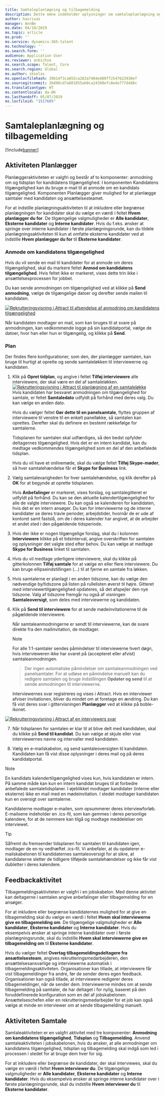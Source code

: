 ```yaml
---
title: Samtaleplanlægning og tilbagemelding
description: Dette emne indeholder oplysninger om samtaleplanlægning og tilbagemeldingsaktiviteter i Attract.
author: hasrivas
manager: AnnBe
ms.date: 04/10/2019
ms.topic: article
ms.prod: ''
ms.service: dynamics-365-talent
ms.technology: ''
ms.search.form: ''
audience: Application User
ms.reviewer: anbichse
ms.search.scope: Talent, Core
ms.search.region: Global
ms.author: shielas
ms.openlocfilehash: 39b14f3ca855ca283a7484e480ff2547623938ef
ms.sourcegitcommit: 2b890cd7a801055ab0ca24398efc8e4e777d4d8c
ms.translationtype: HT
ms.contentlocale: da-DK
ms.lasthandoff: 05/07/2019
ms.locfileid: "1517605"
---
```

# <a name="interview-scheduling-and-feedback"></a>Samtaleplanlægning og tilbagemelding

[!include[banner](../includes/banner.md)]

## <a name="scheduler-activity"></a>Aktiviteten Planlægger

Planlæggeraktiviteten er valgfri og består af to komponenter: anmodning om og tidsplan for kandidatens tilgængelighed. I komponenten Kandidatens tilgængelighed kan du bruge e-mail til at anmode om en kandidats tilgængelighed. Komponenten Planlægger giver mulighed for at planlægge samtaler med kandidaten og ansættelsesteamet.

For at indstille planlægningsaktiviteten til at inkludere eller begrænse planlægningen for kandidater skal du vælge en værdi i feltet **Hvem planlægger du for**. De tilgængelige valgmuligheder er **Alle kandidater**, **Eksterne kandidater** og **Interne kandidater**. Hvis du f.eks. ønsker at springe over interne kandidater i første planlægningsrunde, kan du tildele planlægningsaktiviteten til kun at omfatte eksterne kandidater ved at indstille **Hvem planlægger du for** til **Eksterne kandidater**.

### <a name="candidate-availability-request"></a>Anmode om kandidatens tilgængelighed

Hvis du vil sende en mail til kandidater for at anmode om deres tilgængelighed, skal du markere feltet **Anmod om kandidatens tilgængelighed**. Hvis feltet ikke er markeret, vises dette trin ikke i ansættelsesprocessen for jobbet.

Du kan sende anmodningen om tilgængelighed ved at klikke på **Send anmodning**, vælge de tilgængelige datoer og derefter sende mailen til kandidaten.

[![Rekrutteringsvisning i Attract til afsendelse af anmodning om kandidatens tilgængelighed](./media/scheduler-candidate-request.png)](./media/scheduler-candidate-request.png)

Når kandidaten modtager en mail, som kan bruges til at svare på anmodningen, kan vedkommende logge på sin kandidatportal, vælge de datoer, hvor han eller hun er tilgængelig, og klikke på **Send**.

### <a name="schedule"></a>Plan
Der findes flere konfigurationer, som den, der planlægger samtalen, kan bruge til hurtigt at oprette og sende samtaleløkken til interviewerne og kandidaten.

1. Klik på **Opret tidplan**, og angive i feltet **Tilføj interviewere** alle interviewere, der skal være en del af samtaleløkken.
[![Rekrutteringsvisning i Attract til planlægning af en samtaleløkke](./media/schedule-start-over.png)](./media/schedule-start-over.png)   
    Hvis kandidaten har besvaret anmodningen om tilgængelighed for samtale, er feltet **Samtaledato** udfyldt på forhånd med deres valg. Du kan vælge en anden dato.
    
    Hvis du vælger feltet **Gør dette til en panelsamtale**, flyttes gruppen af interviewere til venstre til en enkelt panelløkke, så samtalen kan oprettes. Derefter skal du definere en bestemt rækkefølge for samtalerne.
    
    Tidsplanen for samtalen skal udfærdiges, så den bedst opfylder deltagernes tilgængelighed. Hvis det er en intern kandidat, kan du medtage vedkommendes tilgængelighed som en del af den anbefalede tidsplan.
    
    Hvis du vil have et onlinemøde, skal du vælge feltet **Tilføj Skype-møder**, så hver samtalehændelse får et **Skype for Business** link.

2. Vælg samtalevarigheden for hver samtalehændelse, og klik derefter på **OK** for at begynde at oprette tidsplanen.

    Hvis **Anbefalinger** er markeret, vises forslag, og samtalegitteret er udfyldt på forhånd. Du kan se den aktuelle kalendertilgængelighed for alle de valgte interviewere. Du kan også se kalenderen for kandidaten, hvis det er en intern ansøger. Du kan for interviewerne og de interne kandidater se deres travle perioder, arbejdstider, hvornår de er ude af kontoret samt fastslå, om de i deres kalender har angivet, at de arbejder et andet sted i den pågældende tidsperiode. 

3. Hvis der ikke er nogen tilgængelige forslag, skal du i kolonnen **Interviewere** klikke på et tidsinterval, angive overskriften for samtalen og oplysninger det valgte sted efter behov. Du kan vælge at medtage **Skype for Business** linket til samtalen.

4. Hvis du vil medtage yderligere interviewere, skal du klikke på gitterkolonnen **Tilføj samtale** for at vælge en eller flere interviewere. Du kan bruge ellipseindstillingen (...) til at fjerne en samtale fra løkken.
    
5. Hvis samtalerne er planlagt i en anden tidszone, kan du vælge den nødvendige by/tidszone på listen på rullelisten øverst til højre. Gitteret med interviewertilgængelighed opdateres, så det afspejler den nye tidszone. Valg af tidszone fremgår nu også af visningen **Samtaleoversigt**, som deles med interviewerne og kandidaten. 

6. Klik på **Send til interviewere** for at sende mødeinvitationerne til de pågældende interviewere.

    Når samtaleanmodningerne er sendt til interviewerne, kan de svare direkte fra den mailinvitation, de modtager.

    >[!NOTE]
    > For alle 1:1-samtaler sendes påmindelser til interviewerne hvert døgn, hvis intervieweren ikke har svaret på (accepteret eller afvist) samtaleanmodningen.

    > Der ingen automatiske påmindelser om samtaleanmodningen ved panelsamtaler. For at udløse en påmindelse manuelt kan du redigere samtalen og bruge indstillingen **Opdater og send** til at sende anmodningen til interviewerne.

    Interviewernes svar registreres og vises i Attract. Hvis en interviewer afviser invitationen, bliver du mindet om at foretage en ændring. Du kan få vist deres svar i gittervisningen **Planlægger** ved at klikke på boble-ikonet.

[![Rekrutteringsvisning i Attract af en interviewers svar](./media/schedule-interviewer-response2.png)](./media/schedule-interviewer-response2.png)

7. Når tidsplanen for samtalen er klar til at blive delt med kandidaten, skal du klikke på **Send til kandidat**. Du kan vælge at skjule eller vise interviewernes navne og intervaller med kandidaten.

8. Vælg en e-mailskabelon, og send samtaleoversigten til kandidaten. Kandidaten kan få vist disse oplysninger i deres mail og på deres kandidatportal.
    
>[!NOTE] 
> En kandidats kalendertilgængelighed vises kun, hvis kandidaten er intern. På samme måde kan kun en intern kandidat bruges til at forbedre anbefalede samtaletidsplaner. I øjeblikket modtager kandidater (interne eller eksterne) ikke en mail med en mødeinvitation. I stedet modtager kandidaten kun en oversigt over samtalerne.

Kandidaterne modtager e-mailen, som opsummerer deres interviewforløb. E-mailsene indeholder en .ics-fil, som kan gemmes i deres personlige kalendere, for at de nemmere kan tilgå og modtage meddelelser om interviewet.

>[!TIP] 
> Såfremt du fremsender tidsplanen for samtalen til kandidaten igen, modtager de en ny vedhæftet .ics-fil. Vi anbefaler, at du opdaterer e-mailskabelonen til kandidaternes samtaleoversigt for at sikre, at kandidaterne sletter de tidligere tilføjede samtalehændelser og ikke får vist dubletter i deres kalendere. 

## <a name="feedback-activity"></a>Feedbackaktivitet

Tilbagemeldingsaktiviteten er valgfri i en jobskabelon. Med denne aktivitet kan deltagerne i samtalen angive anbefalinger eller tilbagemelding for en ansøger. 

For at inkludere eller begrænse kandidaternes mulighed for at give en tilbagemelding skal du vælge en værdi i feltet **Hvem skal interviewerne give en tilbagemelding om**.  De tilgængelige valgmuligheder er **Alle kandidater**, **Eksterne kandidater** og **Interne kandidater**. Hvis du eksempelvis ønsker at springe interne kandidater over i første planlægningsrunde, skal du indstille **Hvem skal interviewerne give en tilbagemelding om** til **Eksterne kandidater**.

Hvis du vælger feltet **Overtag tilbagemeldingsdeltagere fra ansættelsesteam**, angives rekrutteringsmedarbejderen, den ansættelsesansvarlige og interviewerne automatisk i tilbagemeldingsaktiviteten. Organisationer kan tillade, at interviewere får vist tilbagemeldinger fra andre, før de sender deres egen feedback. Organisationer kan også tillade, at interviewere redigerer deres tilbagemeldinger, når de sender dem. Interviewerne mindes om at sende tilbagemelding på samtaler, de har deltaget i for nylig, baseret på den foruddefinerede konfiguration som en del af jobskabelonen. Ansættelseschefen eller en rekrutteringsmedarbejder for et job kan også vælge at minde en interviewer om at sende tilbagemelding manuelt.

## <a name="interview-activity"></a>Aktiviteten Samtale

Samtaleaktiviteten er en valgfri aktivitet med tre komponenter: **Anmodning om kandidatens tilgængelighed**, **Tidsplan** og **Tilbagemelding**. Anvend samtaleaktiviteten i jobskabelonen, hvis du ønsker, at alle anmodninger om kandidatens tilgængelighed, tidsplan og tilbagemelding skal indgå som led i processen i stedet for at bruge dem hver for sig.

For at inkludere eller begrænse de kandidater, der skal interviewes, skal du vælge en værdi i feltet **Hvem interviewer du**. De tilgængelige valgmuligheder er **Alle kandidater**, **Eksterne kandidater** og **Interne kandidater**. Hvis du eksempelvis ønsker at springe interne kandidater over i første planlægningsrunde, skal du indstille **Hvem interviewer du** til **Eksterne kandidater**.
